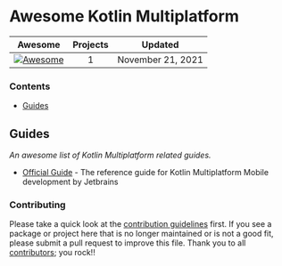 # Awesome Kotlin Multiplatform
 
<!-- 

PLEASE DO NOT UPDATE THIS FILE, UPDATE CONTENTS.JSON INSTEAD. THANK YOU :-)

 -->



| Awesome | Projects | Updated
| :-: | :-: | :-:
[![Awesome](https://cdn.rawgit.com/sindresorhus/awesome/d7305f38d29fed78fa85652e3a63e154dd8e8829/media/badge.svg)](https://github.com/sindresorhus/awesome) | 1 | November 21, 2021

### Contents

- [Guides](#guides)

## Guides
*An awesome list of Kotlin Multiplatform related guides.* 
* [Official Guide](https://kotlinlang.org/lp/mobile/) - The reference guide for Kotlin Multiplatform Mobile development by Jetbrains


### Contributing

Please take a quick look at the [contribution guidelines](.github/CONTRIBUTING.md) first. If you see a package or project here that is no longer maintained or is not a good fit, please submit a pull request to improve this file. Thank you to all [contributors](https://github.com/matteocrippa/awesome-kotlin-multiplatform/graphs/contributors); you rock!!